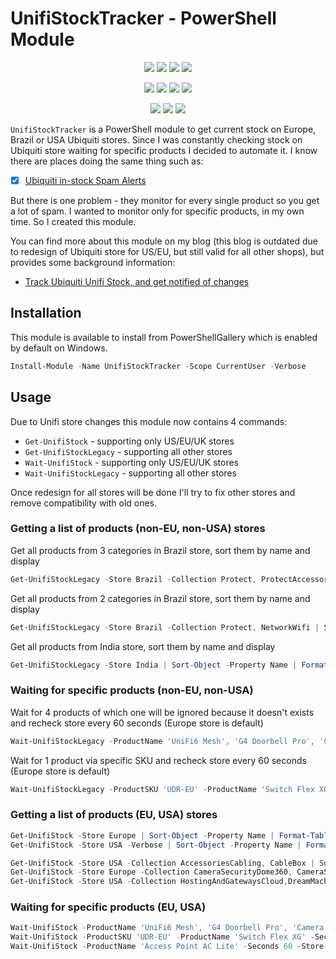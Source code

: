 ﻿# UnifiStockTracker - PowerShell Module

<p align="center">
  <a href="https://dev.azure.com/evotecpl/UnifiStockTracker/_build/results?buildId=latest"><img src="https://img.shields.io/azure-devops/build/evotecpl/39c74615-8f34-4af0-a835-68dc33f9214f/14?label=Azure%20Pipelines&style=flat-square"></a>
  <a href="https://www.powershellgallery.com/packages/UnifiStockTracker"><img src="https://img.shields.io/powershellgallery/v/UnifiStockTracker.svg?style=flat-square"></a>
  <a href="https://www.powershellgallery.com/packages/UnifiStockTracker"><img src="https://img.shields.io/powershellgallery/vpre/UnifiStockTracker.svg?label=powershell%20gallery%20preview&colorB=yellow&style=flat-square"></a>
  <a href="https://github.com/EvotecIT/UnifiStockTracker"><img src="https://img.shields.io/github/license/EvotecIT/UnifiStockTracker.svg?style=flat-square"></a>
</p>

<p align="center">
  <a href="https://www.powershellgallery.com/packages/UnifiStockTracker"><img src="https://img.shields.io/powershellgallery/p/UnifiStockTracker.svg?style=flat-square"></a>
  <a href="https://github.com/EvotecIT/UnifiStockTracker"><img src="https://img.shields.io/github/languages/top/evotecit/UnifiStockTracker.svg?style=flat-square"></a>
  <a href="https://github.com/EvotecIT/UnifiStockTracker"><img src="https://img.shields.io/github/languages/code-size/evotecit/UnifiStockTracker.svg?style=flat-square"></a>
  <a href="https://www.powershellgallery.com/packages/UnifiStockTracker"><img src="https://img.shields.io/powershellgallery/dt/UnifiStockTracker.svg?style=flat-square"></a>
</p>

<p align="center">
  <a href="https://twitter.com/PrzemyslawKlys"><img src="https://img.shields.io/twitter/follow/PrzemyslawKlys.svg?label=Twitter%20%40PrzemyslawKlys&style=flat-square&logo=twitter"></a>
  <a href="https://evotec.xyz/hub"><img src="https://img.shields.io/badge/Blog-evotec.xyz-2A6496.svg?style=flat-square"></a>
  <a href="https://www.linkedin.com/in/pklys"><img src="https://img.shields.io/badge/LinkedIn-pklys-0077B5.svg?logo=LinkedIn&style=flat-square"></a>
</p>

`UnifiStockTracker` is a PowerShell module to get current stock on Europe, Brazil or USA Ubiquiti stores.
Since I was constantly checking stock on Ubiquiti store waiting for specific products I decided to automate it.
I know there are places doing the same thing such as:

- [x] [Ubiquiti in-stock Spam Alerts](https://www.reddit.com/r/UbiquitiInStock/)

But there is one problem - they monitor for every single product so you get a lot of spam. I wanted to monitor only for specific products, in my own time. So I created this module.

You can find more about this module on my blog (this blog is outdated due to redesign of Ubiquiti store for US/EU, but still valid for all other shops), but provides some background information:
- [Track Ubiquiti Unifi Stock, and get notified of changes](https://evotec.xyz/simplify-notifications-about-ubiquiti-unifi-stock/)

## Installation

This module is available to install from PowerShellGallery which is enabled by default on Windows.

```powershell
Install-Module -Name UnifiStockTracker -Scope CurrentUser -Verbose
```

## Usage

Due to Unifi store changes this module now contains 4 commands:

- `Get-UnifiStock` - supporting only US/EU/UK stores
- `Get-UnifiStockLegacy` - supporting all other stores
- `Wait-UnifiStock` - supporting only US/EU/UK stores
- `Wait-UnifiStockLegacy` - supporting all other stores

Once redesign for all stores will be done I'll try to fix other stores and remove compatibility with old ones.

### Getting a list of products (non-EU, non-USA) stores

Get all products from 3 categories in Brazil store, sort them by name and display

```powershell
Get-UnifiStockLegacy -Store Brazil -Collection Protect, ProtectAccessories, ProtectNVR | Sort-Object -Property Name | Format-Table
```

Get all products from 2 categories in Brazil store, sort them by name and display

```powershell
Get-UnifiStockLegacy -Store Brazil -Collection Protect, NetworkWifi | Sort-Object -Property Name | Format-Table
```

Get all products from India store, sort them by name and display

```powershell
Get-UnifiStockLegacy -Store India | Sort-Object -Property Name | Format-Table
```

### Waiting for specific products (non-EU, non-USA)

Wait for 4 products of which one will be ignored because it doesn't exists and recheck store every 60 seconds (Europe store is default)

```powershell
Wait-UnifiStockLegacy -ProductName 'UniFi6 Mesh', 'G4 Doorbell Pro', 'Camera G4 Pro', 'Test' -Seconds 60
```

Wait for 1 product via specific SKU and recheck store every 60 seconds (Europe store is default)

```powershell
Wait-UnifiStockLegacy -ProductSKU 'UDR-EU' -ProductName 'Switch Flex XG' -Seconds 60
```

### Getting a list of products (EU, USA) stores

```powershell
Get-UnifiStock -Store Europe | Sort-Object -Property Name | Format-Table
Get-UnifiStock -Store USA -Verbose | Sort-Object -Property Name | Format-Table

Get-UnifiStock -Store USA -Collection AccessoriesCabling, CableBox | Sort-Object -Property Name | Format-Table
Get-UnifiStock -Store Europe -Collection CameraSecurityDome360, CameraSecurityCompactPoEWired | Sort-Object -Property Name | Format-Table
Get-UnifiStock -Store USA -Collection HostingAndGatewaysCloud,DreamMachine, DreamRouter | Sort-Object -Property Name | Format-Table
```

### Waiting for specific products (EU, USA)

```powershell
Wait-UnifiStock -ProductName 'UniFi6 Mesh', 'G4 Doorbell Pro', 'Camera G4 Pro', 'Test' -Seconds 60 -Store USA
Wait-UnifiStock -ProductSKU 'UDR-EU' -ProductName 'Switch Flex XG' -Seconds 60 -Store Europe
Wait-UnifiStock -ProductName 'Access Point AC Lite' -Seconds 60 -Store Europe
```
